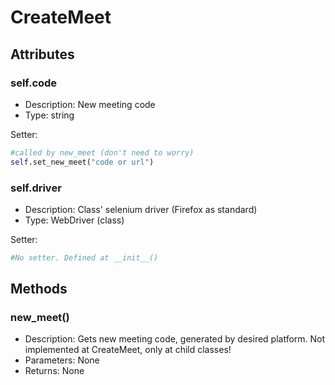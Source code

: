 # CreateMeet
## Attributes
### self.code
- Description: New meeting code
- Type: string

Setter:
```python
#called by new_meet (don't need to worry)
self.set_new_meet("code or url")
```

### self.driver
- Description: Class' selenium driver (Firefox as standard)
- Type: WebDriver (class)

Setter:
```python
#No setter. Defined at __init__()
```

## Methods
### new_meet()
- Description: Gets new meeting code, generated by desired platform. Not implemented at CreateMeet, only at child classes!
- Parameters: None
- Returns: None
